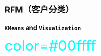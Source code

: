# RFM（客户分类）
`KMeans` and `Visualization`
------------------------
<font color=#00ffff size=72>color=#00ffff</font>

